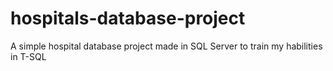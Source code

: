 # hospitals-database-project
A simple hospital database project made in SQL Server to train my habilities in T-SQL
